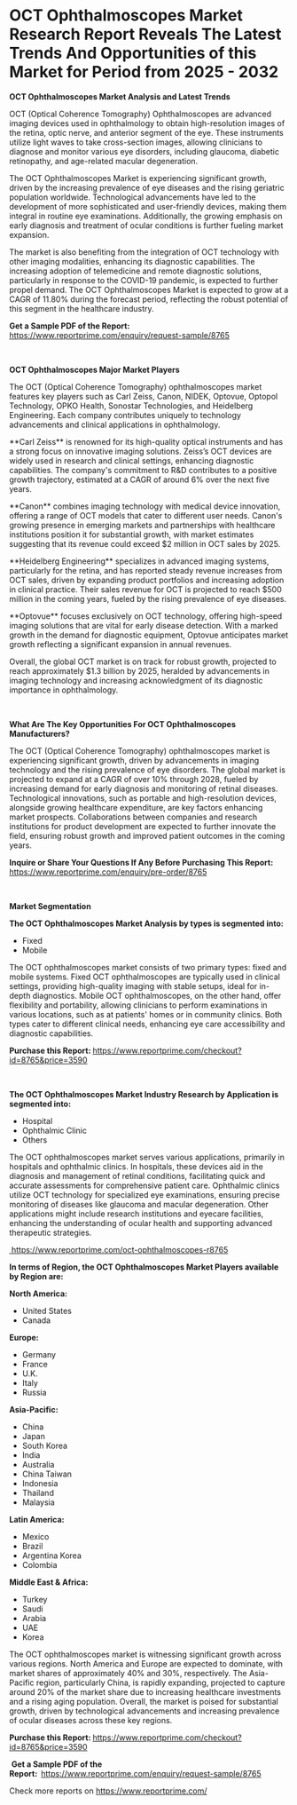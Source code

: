 <p><h1>OCT Ophthalmoscopes Market Research Report Reveals The Latest Trends And Opportunities of this Market for Period from 2025 - 2032</h1></p><p><strong>OCT Ophthalmoscopes Market Analysis and Latest Trends</strong></p>
<p><p>OCT (Optical Coherence Tomography) Ophthalmoscopes are advanced imaging devices used in ophthalmology to obtain high-resolution images of the retina, optic nerve, and anterior segment of the eye. These instruments utilize light waves to take cross-section images, allowing clinicians to diagnose and monitor various eye disorders, including glaucoma, diabetic retinopathy, and age-related macular degeneration.</p><p>The OCT Ophthalmoscopes Market is experiencing significant growth, driven by the increasing prevalence of eye diseases and the rising geriatric population worldwide. Technological advancements have led to the development of more sophisticated and user-friendly devices, making them integral in routine eye examinations. Additionally, the growing emphasis on early diagnosis and treatment of ocular conditions is further fueling market expansion.</p><p>The market is also benefiting from the integration of OCT technology with other imaging modalities, enhancing its diagnostic capabilities. The increasing adoption of telemedicine and remote diagnostic solutions, particularly in response to the COVID-19 pandemic, is expected to further propel demand. The OCT Ophthalmoscopes Market is expected to grow at a CAGR of 11.80% during the forecast period, reflecting the robust potential of this segment in the healthcare industry.</p></p>
<p><strong>Get a Sample PDF of the Report:&nbsp;</strong> <a href="https://www.reportprime.com/enquiry/request-sample/8765?utm_campaign=3175&utm_medium=2&utm_source=Github&utm_content=ia&utm_term=20032025&utm_id=oct-ophthalmoscopes">https://www.reportprime.com/enquiry/request-sample/8765</a></p>
<p>&nbsp;</p>
<p><strong>OCT Ophthalmoscopes Major Market Players</strong></p>
<p><p>The OCT (Optical Coherence Tomography) ophthalmoscopes market features key players such as Carl Zeiss, Canon, NIDEK, Optovue, Optopol Technology, OPKO Health, Sonostar Technologies, and Heidelberg Engineering. Each company contributes uniquely to technology advancements and clinical applications in ophthalmology.</p><p>**Carl Zeiss** is renowned for its high-quality optical instruments and has a strong focus on innovative imaging solutions. Zeiss’s OCT devices are widely used in research and clinical settings, enhancing diagnostic capabilities. The company's commitment to R&D contributes to a positive growth trajectory, estimated at a CAGR of around 6% over the next five years.</p><p>**Canon** combines imaging technology with medical device innovation, offering a range of OCT models that cater to different user needs. Canon's growing presence in emerging markets and partnerships with healthcare institutions position it for substantial growth, with market estimates suggesting that its revenue could exceed $2 million in OCT sales by 2025.</p><p>**Heidelberg Engineering** specializes in advanced imaging systems, particularly for the retina, and has reported steady revenue increases from OCT sales, driven by expanding product portfolios and increasing adoption in clinical practice. Their sales revenue for OCT is projected to reach $500 million in the coming years, fueled by the rising prevalence of eye diseases.</p><p>**Optovue** focuses exclusively on OCT technology, offering high-speed imaging solutions that are vital for early disease detection. With a marked growth in the demand for diagnostic equipment, Optovue anticipates market growth reflecting a significant expansion in annual revenues.</p><p>Overall, the global OCT market is on track for robust growth, projected to reach approximately $1.3 billion by 2025, heralded by advancements in imaging technology and increasing acknowledgment of its diagnostic importance in ophthalmology.</p></p>
<p>&nbsp;</p>
<p><strong>What Are The Key Opportunities For OCT Ophthalmoscopes Manufacturers?</strong></p>
<p><p>The OCT (Optical Coherence Tomography) ophthalmoscopes market is experiencing significant growth, driven by advancements in imaging technology and the rising prevalence of eye disorders. The global market is projected to expand at a CAGR of over 10% through 2028, fueled by increasing demand for early diagnosis and monitoring of retinal diseases. Technological innovations, such as portable and high-resolution devices, alongside growing healthcare expenditure, are key factors enhancing market prospects. Collaborations between companies and research institutions for product development are expected to further innovate the field, ensuring robust growth and improved patient outcomes in the coming years.</p></p>
<p><strong>Inquire or Share Your Questions If Any Before Purchasing This Report:</strong> <a href="https://www.reportprime.com/enquiry/pre-order/8765?utm_campaign=3175&utm_medium=2&utm_source=Github&utm_content=ia&utm_term=20032025&utm_id=oct-ophthalmoscopes">https://www.reportprime.com/enquiry/pre-order/8765</a></p>
<p>&nbsp;</p>
<p><strong>Market Segmentation</strong></p>
<p><strong>The OCT Ophthalmoscopes Market Analysis by types is segmented into:</strong></p>
<p><ul><li>Fixed</li><li>Mobile</li></ul></p>
<p><p>The OCT ophthalmoscopes market consists of two primary types: fixed and mobile systems. Fixed OCT ophthalmoscopes are typically used in clinical settings, providing high-quality imaging with stable setups, ideal for in-depth diagnostics. Mobile OCT ophthalmoscopes, on the other hand, offer flexibility and portability, allowing clinicians to perform examinations in various locations, such as at patients' homes or in community clinics. Both types cater to different clinical needs, enhancing eye care accessibility and diagnostic capabilities.</p></p>
<p><strong>Purchase this Report:&nbsp;</strong><a href="https://www.reportprime.com/checkout?id=8765&price=3590&utm_campaign=3175&utm_medium=2&utm_source=Github&utm_content=ia&utm_term=20032025&utm_id=oct-ophthalmoscopes">https://www.reportprime.com/checkout?id=8765&price=3590</a></p>
<p>&nbsp;</p>
<p><strong>The OCT Ophthalmoscopes Market Industry Research by Application is segmented into:</strong></p>
<p><ul><li>Hospital</li><li>Ophthalmic Clinic</li><li>Others</li></ul></p>
<p><p>The OCT ophthalmoscopes market serves various applications, primarily in hospitals and ophthalmic clinics. In hospitals, these devices aid in the diagnosis and management of retinal conditions, facilitating quick and accurate assessments for comprehensive patient care. Ophthalmic clinics utilize OCT technology for specialized eye examinations, ensuring precise monitoring of diseases like glaucoma and macular degeneration. Other applications might include research institutions and eyecare facilities, enhancing the understanding of ocular health and supporting advanced therapeutic strategies.</p></p>
<p><a href="https://www.reportprime.com/oct-ophthalmoscopes-r8765?utm_campaign=3175&utm_medium=2&utm_source=Github&utm_content=ia&utm_term=20032025&utm_id=oct-ophthalmoscopes">&nbsp;https://www.reportprime.com/oct-ophthalmoscopes-r8765</a></p>
<p><strong>In terms of Region, the OCT Ophthalmoscopes Market Players available by Region are:</strong></p>
<p>
    <p> <strong> North America: </strong>
        <ul>
            <li>United States</li>
            <li>Canada</li>
        </ul>
        </p> 
    <p> <strong> Europe: </strong>
        <ul>
            <li>Germany</li>
            <li>France</li>
            <li>U.K.</li>
            <li>Italy</li>
            <li>Russia</li>
        </ul>
        </p> 
    <p> <strong> Asia-Pacific: </strong>
        <ul>
            <li>China</li>
            <li>Japan</li>
            <li>South Korea</li>
            <li>India</li>
            <li>Australia</li>
            <li>China Taiwan</li>
            <li>Indonesia</li>
            <li>Thailand</li>
            <li>Malaysia</li>
        </ul>
        </p> 
    <p> <strong> Latin America: </strong>
        <ul>
            <li>Mexico</li>
            <li>Brazil</li>
            <li>Argentina Korea</li>
            <li>Colombia</li>
        </ul>
        </p> 
    <p> <strong> Middle East & Africa: </strong>
        <ul>
            <li>Turkey</li>
            <li>Saudi</li>
            <li>Arabia</li>
            <li>UAE</li>
            <li>Korea</li>
        </ul>
    </p>
    </p>
<p><p>The OCT ophthalmoscopes market is witnessing significant growth across various regions. North America and Europe are expected to dominate, with market shares of approximately 40% and 30%, respectively. The Asia-Pacific region, particularly China, is rapidly expanding, projected to capture around 20% of the market share due to increasing healthcare investments and a rising aging population. Overall, the market is poised for substantial growth, driven by technological advancements and increasing prevalence of ocular diseases across these key regions.</p></p>
<p><strong>Purchase this Report: </strong><a href="https://www.reportprime.com/checkout?id=8765&price=3590&utm_campaign=3175&utm_medium=2&utm_source=Github&utm_content=ia&utm_term=20032025&utm_id=oct-ophthalmoscopes">https://www.reportprime.com/checkout?id=8765&price=3590</a></p>
<p>&nbsp;<strong>Get a Sample PDF of the Report:&nbsp;&nbsp;</strong><a href="https://www.reportprime.com/enquiry/request-sample/8765?utm_campaign=3175&utm_medium=2&utm_source=Github&utm_content=ia&utm_term=20032025&utm_id=oct-ophthalmoscopes">https://www.reportprime.com/enquiry/request-sample/8765</a></p>
<p><strong></strong></p>
<p>Check more reports on <a href="https://www.reportprime.com/?utm_campaign=3175&utm_medium=2&utm_source=Github&utm_content=ia&utm_term=20032025&utm_id=oct-ophthalmoscopes">https://www.reportprime.com/</a></p>
